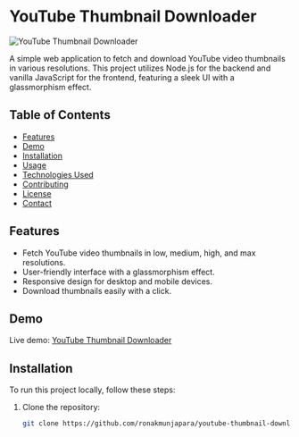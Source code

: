 
# YouTube Thumbnail Downloader

![YouTube Thumbnail Downloader](https://user-images.githubusercontent.com/your-username/your-repo-placeholder.png)

A simple web application to fetch and download YouTube video thumbnails in various resolutions. This project utilizes Node.js for the backend and vanilla JavaScript for the frontend, featuring a sleek UI with a glassmorphism effect.

## Table of Contents

- [Features](#features)
- [Demo](#demo)
- [Installation](#installation)
- [Usage](#usage)
- [Technologies Used](#technologies-used)
- [Contributing](#contributing)
- [License](#license)
- [Contact](#contact)

## Features

- Fetch YouTube video thumbnails in low, medium, high, and max resolutions.
- User-friendly interface with a glassmorphism effect.
- Responsive design for desktop and mobile devices.
- Download thumbnails easily with a click.

## Demo

Live demo: [YouTube Thumbnail Downloader](https://ronakmunjapara.github.io/youtube-thumbnail-downloader)

## Installation

To run this project locally, follow these steps:

1. Clone the repository:

   ```bash
   git clone https://github.com/ronakmunjapara/youtube-thumbnail-downloader.git
